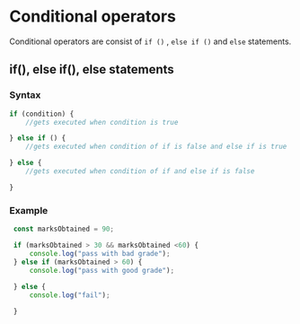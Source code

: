 # Conditional operators

Conditional operators are consist of `if ()` , `else if ()` and `else` statements.

## if(), else if(), else statements

### Syntax

```js
if (condition) {
    //gets executed when condition is true 

} else if () {
    //gets executed when condition of if is false and else if is true

} else {
    //gets executed when condition of if and else if is false

}
```

### Example

```js
 const marksObtained = 90;

 if (marksObtained > 30 && marksObtained <60) {
     console.log("pass with bad grade");
 } else if (marksObtained > 60) {
     console.log("pass with good grade");
    
 } else {
     console.log("fail");

 }
```
